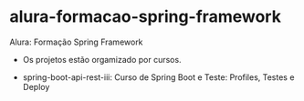 # alura-formacao-spring-framework
Alura: Formação Spring Framework

- Os projetos estão orgamizado por cursos.

- spring-boot-api-rest-iii: Curso de Spring Boot e Teste: Profiles, Testes e Deploy

